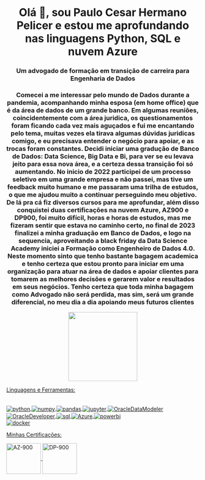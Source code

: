<h1 align="center">Olá 👋, sou Paulo Cesar Hermano Pelicer e estou me aprofundando nas linguagens Python, SQL e nuvem Azure </h1>
<h3 align="center">Um advogado de formação em transição de carreira para Engenharia de Dados</h3>
<h3 align="center">Comecei a me interessar pelo mundo de Dados durante a pandemia, acompanhando minha esposa (em home office) que é da área de dados de um grande banco. Em algumas reuniões, coincidentemente com a área juridica, os questionamentos foram ficando cada vez mais aguçados e fui me encantando pelo tema, muitas vezes ela tirava algumas dúvidas juridicas comigo, e eu precisava entender o negócio para apoiar, e as trocas foram constantes. Decidi iniciar uma gradução de Banco de Dados: Data Science, Big Data e Bi, para ver se eu levava jeito para essa nova área, e a certeza dessa transição foi só aumentando. No inicio de 2022 participei de um processo seletivo em uma grande empresa e não passei, mas tive um feedback muito humano e me passaram uma trilha de estudos, o que me ajudou muito a continuar perseguindo meu objetivo. De lá pra cá fiz diversos cursos para me aprofundar, além disso conquistei duas certificações na nuvem Azure, AZ900 e DP900, foi muito difícil, horas e horas de estudos, mas me fizeram sentir que estava no caminho certo, no final de 2023 finalizei a minha graduação em Banco de Dados, e logo na sequencia, aproveitando a black friday da Data Science Academy iniciei a Formação como Engenheiro de Dados 4.0. Neste momento sinto que tenho bastante bagagem academica e tenho certeza que estou pronto para iniciar em uma organização para atuar na área de dados e apoiar clientes para tomarem as melhores decisões e gerarem valor e resultados em seus negócios. Tenho certeza que toda minha bagagem como Advogado não será perdida, mas sim, será um grande diferencial, no meu dia a dia apoiando meus futuros clientes</h3>

<div align="center">
  <a href="https://github.com/Paulopelicer">
  <img height="180em" src="https://github-readme-stats.vercel.app/api?username=Paulopelicer&show_icons=true&theme=vision-friendly-dark&include_all_commits=true&count_private=true"/>
  </div>

Linguagens e Ferramentas:
<div style="display: inline_block"><br/>
  <img align="center" alt="python" src="https://img.shields.io/badge/Python-306998?style=for-the-badge&logo=python&logoColor=yellow"/>
  <img align="center" alt="numpy" src="https://img.shields.io/badge/NumPy-4B8BBE?style=for-the-badge&logo=numpy&logoColor=white"/>
  <img align="center" alt="pandas" src="https://img.shields.io/badge/Pandas-150458?style=for-the-badge&logo=pandas&logoColor=white"/>
  <img align="center" alt="jupyter" src="https://img.shields.io/badge/JupyterNotebook-306998?style=for-the-badge&logo=JupyterNotebook&logoColor=white"/>
  <img align="center" alt="OracleDataModeler" src="https://img.shields.io/badge/OracleDataModeler-C74634?style=for-the-badge"/>
  <img align="center" alt="OracleDeveloper" src="https://img.shields.io/badge/OracleDeveloper-306998?style=for-the-badge&logo=OracleDeveloper&logoColor=white"/>
  <img align="center" alt="sql" src="https://img.shields.io/badge/SQL-306998?style=for-the-badge"/>
  <img align="center" alt="Azure" src="https://img.shields.io/badge/Azure-306998?style=for-the-badge&logo=MicrosoftAzure&logoColor=white"/>
  <img align="center" alt="powerbi" src = "https://img.shields.io/badge/PowerBI-FF9900?style=for-the-badge&logo=PowerBI&logoColor=white"/>
  </div>
  <img align="center" alt="docker" src="https://img.shields.io/badge/Docker-306998?style=for-the-badge&logo=Docker&logoColor=white"/>
 
 Minhas Certificações:
  <div style="display: inline_block">
    <img align="center" alt="AZ-900" height="80" width="90" src="https://images.credly.com/size/340x340/images/be8fcaeb-c769-4858-b567-ffaaa73ce8cf/image.png">
    <img align="center" alt="DP-900" height="80" width="90" src="https://images.credly.com/size/340x340/images/70eb1e3f-d4de-4377-a062-b20fb29594ea/azure-data-fundamentals-600x600.png">
  </div>
